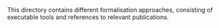 This directory contains different formalisation approaches, consisting of executable tools and references to relevant publications.
